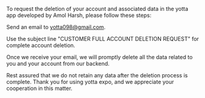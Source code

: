 To request the deletion of your account and associated data in the yotta app developed by Amol Harsh, please follow these steps:

Send an email to yotta098@gmail.com.

Use the subject line "CUSTOMER FULL ACCOUNT DELETION REQUEST" for complete account deletion.

Once we receive your email, we will promptly delete all the data related to you and your account from our backend.

Rest assured that we do not retain any data after the deletion process is complete. Thank you for using yotta expo, and we appreciate your cooperation in this matter.
